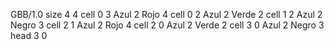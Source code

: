 <gs-board without-header> GBB/1.0
size 4 4
cell 0 3 Azul 2 Rojo 4 
cell 0 2 Azul 2 Verde 2 
cell 1 2 Azul 2 Negro 3 
cell 2 1 Azul 2 Rojo 4 
cell 2 0 Azul 2 Verde 2 
cell 3 0 Azul 2 Negro 3 
head 3 0 </gs-board>